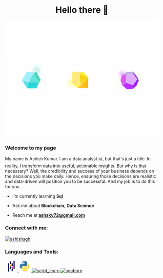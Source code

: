 <h1 align="center">Hello there 👋</h1>
<img src="./assets/data science.gif"/>
<h3 align="centre">Welcome to my page</h3>

<h8> My name is Ashish Kumar. I am a data analyst 📊, but that's just a title. In reality, I transform data into useful, actionable insights. But why is that necessary? Well, the credibility and success of your business depends on the decisions you make daily. Hence, ensuring those decisions are realistic and data-driven will position you to be successful. And my job is to do this for you.</h8>
 
- I’m currently learning **Sql**

- Ask me about **Blockchain**, **Data Science**

- Reach me at **ashsky72@gmail.com**

<h3 align="left">Connect with me:</h3>
<p align="left">
<a href="https://linkedin.com/in/ashishsgh" target="blank"><img align="center" src="https://raw.githubusercontent.com/rahuldkjain/github-profile-readme-generator/master/src/images/icons/Social/linked-in-alt.svg" alt="ashishsgh" height="30" width="40" /></a>
</p>

<h3 align="left">Languages and Tools:</h3>
<p align="left"> <a href="https://pandas.pydata.org/" target="_blank" rel="noreferrer"> <img src="https://raw.githubusercontent.com/devicons/devicon/2ae2a900d2f041da66e950e4d48052658d850630/icons/pandas/pandas-original.svg" alt="pandas" width="40" height="40"/> </a> <a href="https://www.python.org" target="_blank" rel="noreferrer"> <img src="https://raw.githubusercontent.com/devicons/devicon/master/icons/python/python-original.svg" alt="python" width="40" height="40"/> </a> <a href="https://scikit-learn.org/" target="_blank" rel="noreferrer"> <img src="https://upload.wikimedia.org/wikipedia/commons/0/05/Scikit_learn_logo_small.svg" alt="scikit_learn" width="40" height="40"/> </a> <a href="https://seaborn.pydata.org/" target="_blank" rel="noreferrer"> <img src="https://seaborn.pydata.org/_images/logo-mark-lightbg.svg" alt="seaborn" width="40" height="40"/> </a> </p>
